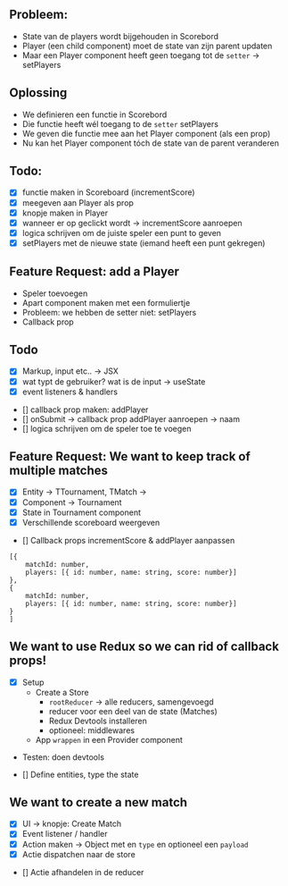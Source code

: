## Probleem:

- State van de players wordt bijgehouden in Scorebord
- Player (een child component) moet de state van zijn parent updaten
- Maar een Player component heeft geen toegang tot de `setter` -> setPlayers

## Oplossing

- We definieren een functie in Scorebord
- Die functie heeft wél toegang to de `setter` setPlayers
- We geven die functie mee aan het Player component (als een prop)
- Nu kan het Player component tóch de state van de parent veranderen

## Todo:

- [x] functie maken in Scoreboard (incrementScore)
- [x] meegeven aan Player als prop
- [x] knopje maken in Player
- [x] wanneer er op geclickt wordt -> incrementScore aanroepen
- [x] logica schrijven om de juiste speler een punt to geven
- [x] setPlayers met de nieuwe state (iemand heeft een punt gekregen)

## Feature Request: add a Player

- Speler toevoegen
- Apart component maken met een formuliertje
- Probleem: we hebben de setter niet: setPlayers
- Callback prop

## Todo

- [x] Markup, input etc.. -> JSX
- [x] wat typt de gebruiker? wat is de input -> useState
- [x] event listeners & handlers
- [] callback prop maken: addPlayer
- [] onSubmit -> callback prop addPlayer aanroepen -> naam
- [] logica schrijven om de speler toe te voegen

## Feature Request: We want to keep track of multiple matches

- [x] Entity -> TTournament, TMatch ->
- [x] Component -> Tournament
- [x] State in Tournament component
- [x] Verschillende scoreboard weergeven
- [] Callback props incrementScore & addPlayer aanpassen

```
[{
    matchId: number,
    players: [{ id: number, name: string, score: number}]
},
{
    matchId: number,
    players: [{ id: number, name: string, score: number}]
}
]
```

## We want to use Redux so we can rid of callback props!

- [x] Setup
  - Create a Store
    - `rootReducer` -> alle reducers, samengevoegd
    - reducer voor een deel van de state (Matches)
    - Redux Devtools installeren
    - optioneel: middlewares
  - App `wrappen` in een Provider component
- Testen: doen devtools

- [] Define entities, type the state

## We want to create a new match

- [x] UI -> knopje: Create Match
- [x] Event listener / handler
- [x] Action maken -> Object met en `type` en optioneel een `payload`
- [x] Actie dispatchen naar de store
- [] Actie afhandelen in de reducer
